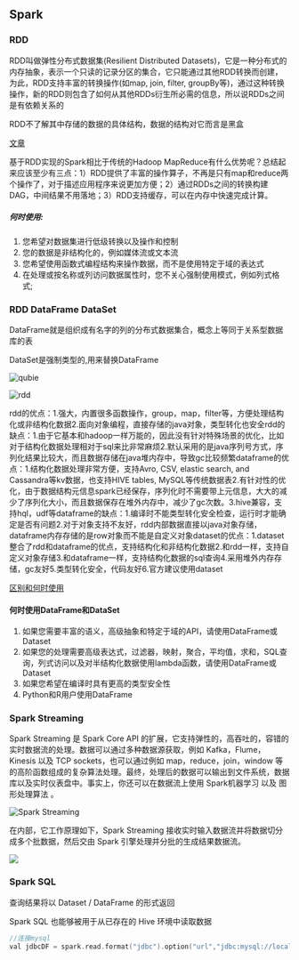 ## Spark

### RDD

RDD叫做弹性分布式数据集(Resilient Distributed Datasets)，它是一种分布式的内存抽象，表示一个只读的记录分区的集合，它只能通过其他RDD转换而创建，为此，RDD支持丰富的转换操作(如map, join, filter, groupBy等)，通过这种转换操作，新的RDD则包含了如何从其他RDDs衍生所必需的信息，所以说RDDs之间是有依赖关系的

RDD不了解其中存储的数据的具体结构，数据的结构对它而言是黑盒

[文章](http://sharkdtu.com/posts/spark-rdd.html)

基于RDD实现的Spark相比于传统的Hadoop MapReduce有什么优势呢？总结起来应该至少有三点：1）RDD提供了丰富的操作算子，不再是只有map和reduce两个操作了，对于描述应用程序来说更加方便；2）通过RDDs之间的转换构建DAG，中间结果不用落地；3）RDD支持缓存，可以在内存中快速完成计算。

##### 何时使用:

1. 您希望对数据集进行低级转换以及操作和控制
2. 您的数据是非结构化的，例如媒体流或文本流
3. 您希望使用函数式编程结构来操作数据，而不是使用特定于域的表达式
4. 在处理或按名称或列访问数据属性时，您不关心强制使用模式，例如列式格式;

### RDD DataFrame DataSet

DataFrame就是组织成有名字的列的分布式数据集合，概念上等同于关系型数据库的表

DataSet是强制类型的,用来替换DataFrame

![qubie](https://pic3.zhimg.com/b4fc63a85f4bbe9a91e7649e73f56622_b.png)

![rdd](https://databricks.com/wp-content/uploads/2018/05/rdd-1024x595.png)


rdd的优点：1.强大，内置很多函数操作，group，map，filter等，方便处理结构化或非结构化数据2.面向对象编程，直接存储的java对象，类型转化也安全rdd的缺点：1.由于它基本和hadoop一样万能的，因此没有针对特殊场景的优化，比如对于结构化数据处理相对于sql来比非常麻烦2.默认采用的是java序列号方式，序列化结果比较大，而且数据存储在java堆内存中，导致gc比较频繁dataframe的优点：1.结构化数据处理非常方便，支持Avro, CSV, elastic search, and Cassandra等kv数据，也支持HIVE tables, MySQL等传统数据表2.有针对性的优化，由于数据结构元信息spark已经保存，序列化时不需要带上元信息，大大的减少了序列化大小，而且数据保存在堆外内存中，减少了gc次数。3.hive兼容，支持hql，udf等dataframe的缺点：1.编译时不能类型转化安全检查，运行时才能确定是否有问题2.对于对象支持不友好，rdd内部数据直接以java对象存储，dataframe内存存储的是row对象而不能是自定义对象dataset的优点：1.dataset整合了rdd和dataframe的优点，支持结构化和非结构化数据2.和rdd一样，支持自定义对象存储3.和dataframe一样，支持结构化数据的sql查询4.采用堆外内存存储，gc友好5.类型转化安全，代码友好6.官方建议使用dataset


[区别和何时使用](https://databricks.com/blog/2016/07/14/a-tale-of-three-apache-spark-apis-rdds-dataframes-and-datasets.html)

#### 何时使用DataFrame和DataSet

1. 如果您需要丰富的语义，高级抽象和特定于域的API，请使用DataFrame或Dataset
2. 如果您的处理需要高级表达式，过滤器，映射，聚合，平均值，求和，SQL查询，列式访问以及对半结构化数据使用lambda函数，请使用DataFrame或Dataset
3. 如果您希望在编译时具有更高的类型安全性
4. Python和R用户使用DataFrame


### Spark Streaming

Spark Streaming 是 Spark Core API 的扩展，它支持弹性的，高吞吐的，容错的实时数据流的处理。数据可以通过多种数据源获取，例如 Kafka，Flume，Kinesis 以及 TCP sockets，也可以通过例如 map，reduce，join，window 等的高阶函数组成的复杂算法处理。最终，处理后的数据可以输出到文件系统，数据库以及实时仪表盘中。事实上，你还可以在数据流上使用 Spark机器学习 以及 图形处理算法 。

![Spark Streaming](http://spark.apache.org/docs/latest/img/streaming-arch.png)

在内部，它工作原理如下，Spark Streaming 接收实时输入数据流并将数据切分成多个批数据，然后交由 Spark 引擎处理并分批的生成结果数据流。

![](http://spark.apache.org/docs/latest/img/streaming-flow.png)

### Spark SQL

查询结果将以 Dataset / DataFrame 的形式返回

Spark SQL 也能够被用于从已存在的 Hive 环境中读取数据

```go
//连接mysql
val jdbcDF = spark.read.format("jdbc").option("url","jdbc:mysql://localhost:3306/test_data").option("dbtable","emp").option("user","root").option("password","root").option("driver","com.mysql.cj.jdbc.Driver").load()

```







